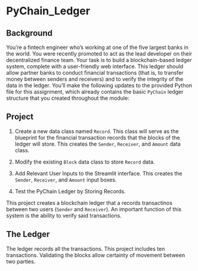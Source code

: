 # PyChain_Ledger

## Background
You’re a fintech engineer who’s working at one of the five largest banks in the world. You were recently promoted to act as the lead developer on their decentralized finance team. Your task is to build a blockchain-based ledger system, complete with a user-friendly web interface. This ledger should allow partner banks to conduct financial transactions (that is, to transfer money between senders and receivers) and to verify the integrity of the data in the ledger.
You’ll make the following updates to the provided Python file for this assignment, which already contains the basic `PyChain` ledger structure that you created throughout the module:


## Project
1. Create a new data class named `Record`. This class will serve as the blueprint for the financial transaction records that the blocks of the ledger will store. This creates the `Sender`, `Receiver`, and `Amount` data class. 

2. Modify the existing `Block` data class to store `Record` data. 

3. Add Relevant User Inputs to the Streamlit interface. This creates the `Sender`, `Receiver`, and `Amount` input boxes. 

4. Test the PyChain Ledger by Storing Records.

This project creates a blockchain ledger that a records transactinos between two users (`Sender` and `Receiver`). An important function of this system is the ability to verify said transactions. 

## The Ledger
The ledger records all the transactions. This project includes ten transactions. Validating the blocks allow certainty of movement between two parties. 

